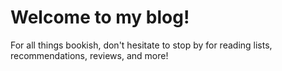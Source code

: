# Welcome to my blog!

For all things bookish, don't hesitate to stop by for reading lists, recommendations, reviews, and more!

